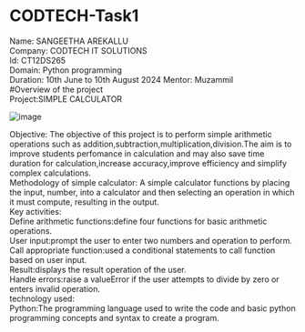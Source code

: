 # CODTECH-Task1
Name:
 SANGEETHA AREKALLU  
Company:
CODTECH IT SOLUTIONS   
Id:
CT12DS265  
Domain:
Python programming  
Duration:
10th June to 10th August 2024 
Mentor:
Muzammil  
#Overview of the project  
Project:SIMPLE CALCULATOR 

![image](https://github.com/sangeethaarekallu/CODTECH-Task1/assets/172568858/82ec6203-f5c6-4b6b-84ed-d506f6d0058c)


Objective:
The objective of this project is to perform simple arithmetic operations such as addition,subtraction,multiplication,division.The aim is to improve students perfomance in calculation and may also save time duration for calculation,increase accuracy,improve efficiency and simplify complex calculations.  
Methodology of simple calculator:
A simple calculator functions by placing the input, number, into a calculator and then selecting an operation in which it must compute, resulting in the output.  
Key activities:  
Define arithmetic functions:define four functions for basic arithmetic operations.   
User input:prompt the user to enter two numbers and operation to perform.   
Call appropriate function:used a conditional statements to call function based on user input.    
Result:displays the result operation of the user.   
Handle errors:raise a valueError if the user attempts to divide by zero or enters invalid operation.   
technology used:   
Python:The programming language used to write the code and basic python programming concepts and syntax to create a program.

